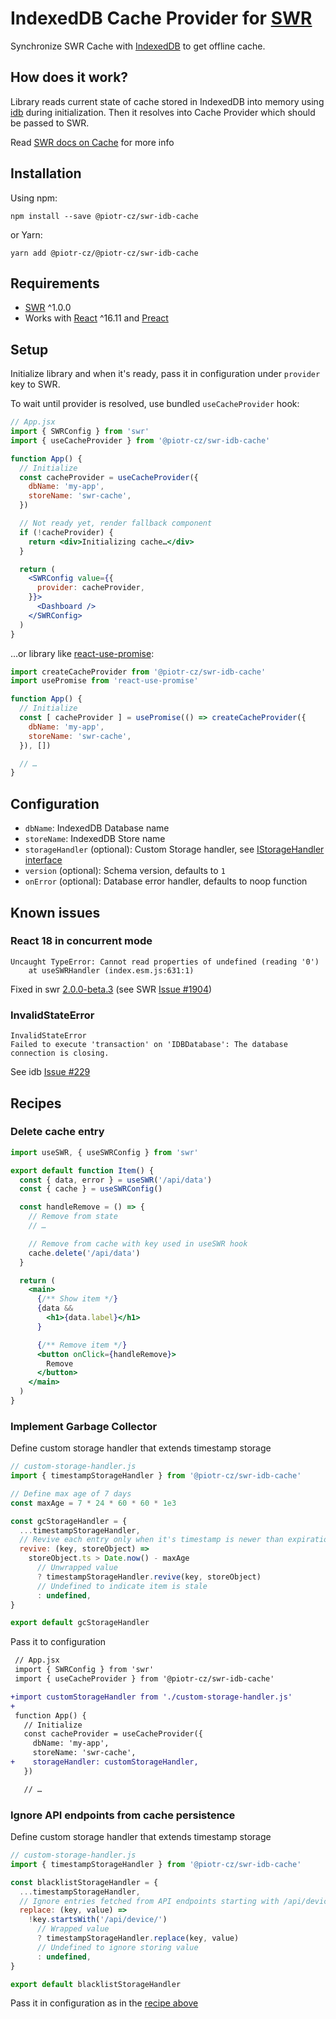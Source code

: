 # IndexedDB Cache Provider for [SWR](https://swr.vercel.app/)

Synchronize SWR Cache with [IndexedDB](https://developer.mozilla.org/en-US/docs/Glossary/IndexedDB) to get offline cache.


## How does it work?

Library reads current state of cache stored in IndexedDB into memory using [idb](https://github.com/jakearchibald/idb) during initialization.
Then it resolves into Cache Provider which should be passed to SWR.

Read [SWR docs on Cache](https://swr.vercel.app/docs/advanced/cache) for more info


## Installation

Using npm:

```console
npm install --save @piotr-cz/swr-idb-cache
```

or Yarn:

```console
yarn add @piotr-cz/@piotr-cz/swr-idb-cache
```


## Requirements

- [SWR](https://swr.vercel.app/) ^1.0.0
- Works with [React](https://reactjs.org/) ^16.11 and [Preact](https://preactjs.com/)

## Setup

Initialize library and when it's ready, pass it in configuration under `provider` key to SWR.

To wait until provider is resolved, use bundled `useCacheProvider` hook:

```jsx
// App.jsx
import { SWRConfig } from 'swr'
import { useCacheProvider } from '@piotr-cz/swr-idb-cache'

function App() {
  // Initialize
  const cacheProvider = useCacheProvider({
    dbName: 'my-app',
    storeName: 'swr-cache',
  })

  // Not ready yet, render fallback component
  if (!cacheProvider) {
    return <div>Initializing cache…</div>
  }

  return (
    <SWRConfig value={{
      provider: cacheProvider,
    }}>
      <Dashboard />
    </SWRConfig>
  )
}
```

…or library like [react-use-promise](https://github.com/bsonntag/react-use-promise):

```js
import createCacheProvider from '@piotr-cz/swr-idb-cache'
import usePromise from 'react-use-promise'

function App() {
  // Initialize
  const [ cacheProvider ] = usePromise(() => createCacheProvider({
    dbName: 'my-app',
    storeName: 'swr-cache',
  }), [])

  // …
}

```


## Configuration

- `dbName`: IndexedDB Database name
- `storeName`: IndexedDB Store name
- `storageHandler` (optional): Custom Storage handler, see [IStorageHandler interface](./src/types.ts#L31)
- `version` (optional): Schema version, defaults to `1`
- `onError` (optional): Database error handler, defaults to noop function


## Known issues


### React 18 in concurrent mode

```
Uncaught TypeError: Cannot read properties of undefined (reading '0')
    at useSWRHandler (index.esm.js:631:1)
```

Fixed in swr [2.0.0-beta.3](https://github.com/vercel/swr/releases/tag/2.0.0-beta.3) (see SWR [Issue #1904](https://github.com/vercel/swr/issues/1904))


### InvalidStateError

```
InvalidStateError
Failed to execute 'transaction' on 'IDBDatabase': The database connection is closing.
```

See idb [Issue #229](https://github.com/jakearchibald/idb/issues/229)


## Recipes


### Delete cache entry

```jsx
import useSWR, { useSWRConfig } from 'swr'

export default function Item() {
  const { data, error } = useSWR('/api/data')
  const { cache } = useSWRConfig()

  const handleRemove = () => {
    // Remove from state
    // …

    // Remove from cache with key used in useSWR hook
    cache.delete('/api/data')
  }

  return (
    <main>
      {/** Show item */}
      {data &&
        <h1>{data.label}</h1>
      }

      {/** Remove item */}
      <button onClick={handleRemove}>
        Remove
      </button>
    </main>
  )
}
```


### Implement Garbage Collector

Define custom storage handler that extends timestamp storage

```js
// custom-storage-handler.js
import { timestampStorageHandler } from '@piotr-cz/swr-idb-cache'

// Define max age of 7 days
const maxAge = 7 * 24 * 60 * 60 * 1e3

const gcStorageHandler = {
  ...timestampStorageHandler,
  // Revive each entry only when it's timestamp is newer than expiration
  revive: (key, storeObject) => 
    storeObject.ts > Date.now() - maxAge
      // Unwrapped value
      ? timestampStorageHandler.revive(key, storeObject)
      // Undefined to indicate item is stale
      : undefined,
}

export default gcStorageHandler
```

Pass it to configuration

```diff
 // App.jsx
 import { SWRConfig } from 'swr'
 import { useCacheProvider } from '@piotr-cz/swr-idb-cache'

+import customStorageHandler from './custom-storage-handler.js'
+
 function App() {
   // Initialize
   const cacheProvider = useCacheProvider({
     dbName: 'my-app',
     storeName: 'swr-cache',
+    storageHandler: customStorageHandler,
   })

   // …
```


### Ignore API endpoints from cache persistence

Define custom storage handler that extends timestamp storage

```js
// custom-storage-handler.js
import { timestampStorageHandler } from '@piotr-cz/swr-idb-cache'

const blacklistStorageHandler = {
  ...timestampStorageHandler,
  // Ignore entries fetched from API endpoints starting with /api/device
  replace: (key, value) =>
    !key.startsWith('/api/device/')
      // Wrapped value
      ? timestampStorageHandler.replace(key, value)
      // Undefined to ignore storing value
      : undefined,
}

export default blacklistStorageHandler
```

Pass it in configuration as in the [recipe above](#implement-garbage-collector)
